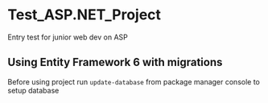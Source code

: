 # Test_ASP.NET_Project
Entry test for junior web dev on ASP

## Using Entity Framework 6 with migrations
Before using project run `update-database` from package manager console to setup database
